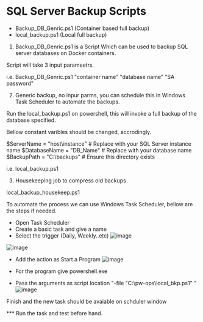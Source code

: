 SQL Server Backup Scripts
=========================
- Backup_DB_Genric.ps1 (Container based full backup)
- local_backup.ps1 (Local full backup)


1) Backup_DB_Genric.ps1 is a Script Which can be used to backup SQL server databases on Docker containers.

Script will take 3 input parameetrs.

i.e. Backup_DB_Genric.ps1 "container name" "database name" "SA password"

2) Generic backup, no inpur parms, you can schedule this in Windows Task Scheduler to automate the backups.

Run the local_backup.ps1 on powershell, this will invoke a full backup of the database specified.

Bellow constant varibles should be changed, accrodingly.

$ServerName = "host\instance"  # Replace with your SQL Server instance name
$DatabaseName = "DB_Name"  # Replace with your database name
$BackupPath = "C:\backups\"  # Ensure this directory exists


i.e. local_backup.ps1

3) Housekeeping job to compress old backups

local_backup_housekeep.ps1

To automate the process we can use Windows Task Scheduler, bellow are the steps if needed.

- Open Task Scheduler
- Create a basic task and give a name
- Select the trigger (Daily, Weekly..etc)
 ![image](https://github.com/user-attachments/assets/03d8b157-f82c-4843-9b11-9407009d0ec1)

 ![image](https://github.com/user-attachments/assets/c59b6dc6-d469-4f12-92f6-f3fa5bde9ece)
 
- Add the action as Start a Program
 ![image](https://github.com/user-attachments/assets/91c549f1-faf2-468e-a400-103bfbcf6243)

- For the program give powershell.exe
- Pass the arguments as script location "-file "C:\pw-ops\local_bkp.ps1" "
  ![image](https://github.com/user-attachments/assets/52e22676-3342-4b62-bfd9-3791533b620f)

Finish and the new task should be avaiable on schduler window

*** Run the task and test before hand.

  



